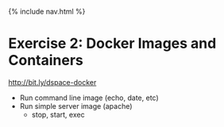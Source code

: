 {% include nav.html %}
# Exercise 2:  Docker Images and Containers

http://bit.ly/dspace-docker

- Run command line image (echo, date, etc)
- Run simple server image (apache)
  - stop, start, exec
